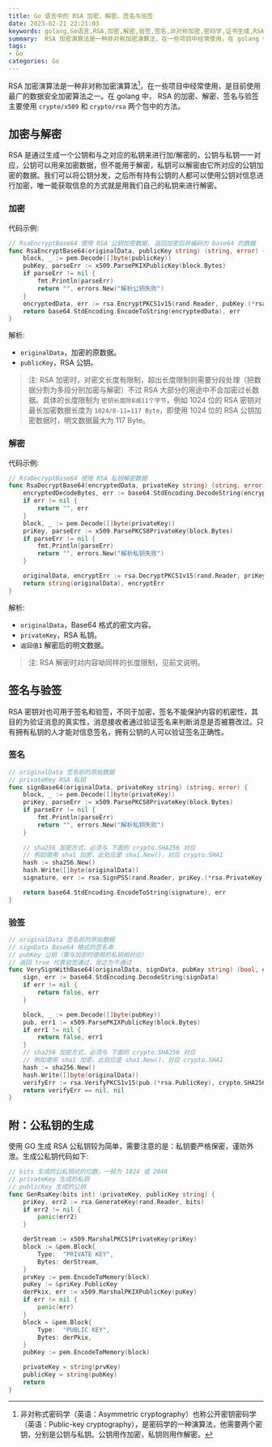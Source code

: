 ```yaml
---
title: Go 语言中的 RSA 加密、解密、签名与验签
date: 2023-02-21 22:21:03
keywords: golang,Go语言,RSA,加密,解密,验签,签名,非对称加密,密码学,证书生成,RSA私钥生成
summary:  RSA 加密演算法是一种非对称加密演算法，在一些项目中经常使用，在 golang 中 RSA 的加密、解密、签名与验签主要使用 crypto/x509 和 crypto/rsa 两个包中的方法。
tags:
- Go
categories: Go
---
```


RSA 加密演算法是一种非对称加密演算法[^1]，在一些项目中经常使用，是目前使用最广的数据安全加密算法之一。在 golang 中， RSA 的加密、解密、签名与验签主要使用 `crypto/x509` 和 `crypto/rsa` 两个包中的方法。

## 加密与解密

RSA 是通过生成一个公钥和与之对应的私钥来进行加/解密的，公钥与私钥一一对应，公钥可以用来加密数据，但不能用于解密，私钥可以解密由它所对应的公钥加密的数据。我们可以将公钥分发，之后所有持有公钥的人都可以使用公钥对信息进行加密，唯一能获取信息的方式就是用我们自己的私钥来进行解密。

### 加密

代码示例: 

```go
// RsaEncryptBase64 使用 RSA 公钥加密数据, 返回加密后并编码为 base64 的数据
func RsaEncryptBase64(originalData, publicKey string) (string, error) {
	block, _ := pem.Decode([]byte(publicKey))
	pubKey, parseErr := x509.ParsePKIXPublicKey(block.Bytes)
	if parseErr != nil {
		fmt.Println(parseErr)
		return "", errors.New("解析公钥失败")
	}
	encryptedData, err := rsa.EncryptPKCS1v15(rand.Reader, pubKey.(*rsa.PublicKey), []byte(originalData))
	return base64.StdEncoding.EncodeToString(encryptedData), err
}
```

解析: 

- `originalData`，加密的原数据。
- `publicKey`，RSA 公钥。

> 注: RSA 加密时，对密文长度有限制，超出长度限制则需要分段处理（把数据分割为多段分别加密与解密）不过 RSA 大部分的用途中不会加密过长数据。具体的长度限制为 `密钥长度除8减11个字节`，例如 1024 位的 RSA 密钥对最长加密数据长度为 `1024/8-11=117 Byte`，即使用 1024 位的 RSA 公钥加密数据时，明文数据最大为 117 Byte。

### 解密

代码示例: 

```go
// RsaDecryptBase64 使用 RSA 私钥解密数据
func RsaDecryptBase64(encryptedData, privateKey string) (string, error) {
	encryptedDecodeBytes, err := base64.StdEncoding.DecodeString(encryptedData)
	if err != nil {
		return "", err
	}
	block, _ := pem.Decode([]byte(privateKey))
	priKey, parseErr := x509.ParsePKCS8PrivateKey(block.Bytes)
	if parseErr != nil {
		fmt.Println(parseErr)
		return "", errors.New("解析私钥失败")
	}

	originalData, encryptErr := rsa.DecryptPKCS1v15(rand.Reader, priKey.(*rsa.PrivateKey), encryptedDecodeBytes)
	return string(originalData), encryptErr
}
```

解析: 

- `originalData`，Base64 格式的密文内容。
- `privateKey`，RSA 私钥。
- `返回值1` 解密后的明文数据。

> 注: RSA 解密时对内容呦同样的长度限制，见前文说明。

## 签名与验签

RSA 密钥对也可用于签名和验签，不同于加密，签名不能保护内容的机密性，其目的为验证消息的真实性，消息接收者通过验证签名来判断消息是否被篡改过。只有拥有私钥的人才能对信息签名，拥有公钥的人可以验证签名正确性。

### 签名

```go
// originalData 签名前的原始数据
// privateKey RSA 私钥
func signBase64(originalData, privateKey string) (string, error) {
	block, _ := pem.Decode([]byte(privateKey))
	priKey, parseErr := x509.ParsePKCS8PrivateKey(block.Bytes)
	if parseErr != nil {
		fmt.Println(parseErr)
		return "", errors.New("解析私钥失败")
	}
    
    // sha256 加密方式，必须与 下面的 crypto.SHA256 对应
    // 例如使用 sha1 加密，此处应是 sha1.New()，对应 crypto.SHA1
	hash := sha256.New()
	hash.Write([]byte(originalData))
	signature, err := rsa.SignPSS(rand.Reader, priKey.(*rsa.PrivateKey), crypto.SHA256, hash.Sum(nil), nil)

	return base64.StdEncoding.EncodeToString(signature), err
}
```

### 验签

```go
// originalData 签名前的原始数据
// signData Base64 格式的签名串
// pubKey 公钥（需与加密时使用的私钥相对应）
// 返回 true 代表验签通过，反之为不通过
func VerySignWithBase64(originalData, signData, pubKey string) (bool, error) {
	sign, err := base64.StdEncoding.DecodeString(signData)
	if err != nil {
		return false, err
	}

	block, _ := pem.Decode([]byte(pubKey))
	pub, err1 := x509.ParsePKIXPublicKey(block.Bytes)
	if err1 != nil {
		return false, err1
	}
    // sha256 加密方式，必须与 下面的 crypto.SHA256 对应
    // 例如使用 sha1 加密，此处应是 sha1.New()，对应 crypto.SHA1
	hash := sha256.New()
	hash.Write([]byte(originalData))
	verifyErr := rsa.VerifyPKCS1v15(pub.(*rsa.PublicKey), crypto.SHA256, hash.Sum(nil), sign)
	return verifyErr == nil, nil
}
```

## 附：公私钥的生成

使用 GO 生成 RSA 公私钥较为简单，需要注意的是：私钥要严格保密，谨防外泄。生成公私钥代码如下: 

```go
// bits 生成的公私钥对的位数，一般为 1024 或 2048
// privateKey 生成的私钥
// publicKey 生成的公钥
func GenRsaKey(bits int) (privateKey, publicKey string) {
	priKey, err2 := rsa.GenerateKey(rand.Reader, bits)
	if err2 != nil {
		panic(err2)
	}

	derStream := x509.MarshalPKCS1PrivateKey(priKey)
	block := &pem.Block{
		Type:  "PRIVATE KEY",
		Bytes: derStream,
	}
	prvKey := pem.EncodeToMemory(block)
	puKey := &priKey.PublicKey
	derPkix, err := x509.MarshalPKIXPublicKey(puKey)
	if err != nil {
		panic(err)
	}
	block = &pem.Block{
		Type:  "PUBLIC KEY",
		Bytes: derPkix,
	}
	pubKey := pem.EncodeToMemory(block)

	privateKey = string(prvKey)
	publicKey = string(pubKey)
	return
}
```



[^1]: 非对称式密码学（英语：Asymmetric cryptography）也称公开密钥密码学（英语：Public-key cryptography），是密码学的一种演算法，他需要两个密钥，分别是公钥与私钥。公钥用作加密，私钥则用作解密。